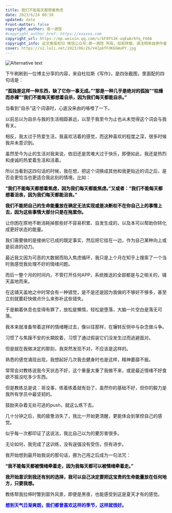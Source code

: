 ```yaml
---
title: 我们不能每天都想着焦虑
date: 2023/6/24 00:58
updated: date
​Front-matter: false
copyright_author: 南一酒馆
#copyright_author_href: https://xxxxxx.com
copyright_url: https://mp.weixin.qq.com/s/kF0FS1K-uqEwArbYq_F60A
copyright_info: 此文章版权归 微信公众号:南一酒馆 所有，如有转载，请注明来自原作者
cover: https://s2.loli.net/2023/06/26/V4IpbfFdK6GWuPY.jpg
---
```


![Alternative text](https://s2.loli.net/2023/06/26/V4IpbfFdK6GWuPY.jpg)

下午刷刷到一位博主分享的内容，来自杜拉斯《写作》，是四张截图，里面配的四句话是：

<b><p style="color: #000000;">“孤独是这样一种东西，缺了它你一事无成。”“那是一种几乎是绝对的孤独”“枯燥而赤裸”“我们不能每天都想着自杀，因为我们每天都能自杀。”</p></b>

当看到“自杀”这个词语时，心底没来由的咯噔了一下。

以前总以为自杀与我的生活相距甚远，以至于我至今为止也从未觉得这个词会与我有关。

相反，我太过于热爱生活，我喜欢活着的感觉，而这种喜欢的程度之深，很多时候我并未意识到。

虽然至今为止的生活对我来说，依旧还是苦难大过于快乐，即便如此，我还是热烈和虔诚的热爱着生活和活着。

所以当看到这四句话的时候，我在想，把这个词换成其他和我更贴近的词之后，是否会更恰当也更适合我此刻的情境，比如：<b><p style="color: #000000;">“我们不能每天都想着焦虑，因为我们每天都能焦虑。”又或者：“我们不能每天都想着沮丧，因为我们每天都能沮丧。”
</p></b><b><p style="color: #000000;">
我们不能把自己的生命能量放在确定无法实现或是决断权不在你自己上的事情上去，因为这些事情大部分只是在拖累你。
</p></b>

让你困在原地不断消耗掉那些好不容易积累、自发生成的，以及本可以帮助你转化成更好状态的能量。

我们需要做的是接纳它已成的既定事实，然后把它挂在一边，作为自己某种向上或是前进的动力。

最近我又因为可恶的大数据而陷入焦虑循环，我只是上个月在知乎上搜索了一个当时我感觉我处理不好的情绪问题。

而后一整个月的时间内，不管打开任何APP，系统推送的全部都是与之相关的，铺天盖地而来。

在这铺天盖地之中时常会有一种错觉，是不是还是因为我做的不够好不够多，甚至立刻就要赶快做点什么来弥补这些错失。

于是躺着休息也变得有罪了，放松是懒惰，轻松是堕落，大脑一片空白是落无可落。

我本来就准备带着这样的情绪睡过去，像以往那样，在辗转反侧中与杂念做斗争。

习惯了与焦躁不安的长期胶着，习惯了通过假装它们没发生过而逃避面对。

但是就在我做决定的那刻，我突然发现不对，不应该是这样的。

熟悉的感觉涌现出现，我想起好几次我去健身时也是这样，精神萎靡不振。

常常会对教练说我今天状态不好，这个重量太重了我做不来，或是最近情绪不好食欲不振没吃多少东西。

但是教练总是说：哥没事，练着练着就有劲了，虽然你的基础不好，但你的毅力是我所有学员中最坚韧的。

鼓励夹杂着无处可逃的push，就这么练下去。

几十分钟之后，我的疲惫消失了，我比一开始更清醒，更能体会到掌控自己的感觉。

似乎每一次都印证了这说法，我比自己以为的要厉害很多。

无论如何，我完成了这训练，没有逞强没有受伤，但有进步。

我开始想到最开始我说的那句话，挪为己用之后成为一句法咒：
<b><p style="color: #000000;">“我不能每天都被情绪牵着走，因为我每天都可以被情绪牵着走。”</p></b><b><p style="color: #000000;">我开始意识到我还有别的选择，我可以自己决定要把这宝贵的生命能量放在任何地方，只要我想。</p></b>教练帮我拉伸时瞥到窗外风景，即便是黑夜，也能感受到这是夏天才有的感觉。
<b><p style="color: #0000FF;">想到天气日渐爽朗，我们都曾喜欢这样的季节，这样就很好。</b></p>
